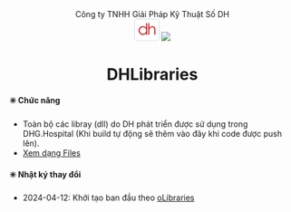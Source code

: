 <div align="center">Công ty TNHH Giải Pháp Kỹ Thuật Số DH</div>
<div align="center">  
  <img src="https://raw.githubusercontent.com/dh-hos-code/otherlibraries/main/Logo/logo-dhsolutions.png" width=45>
  <img src="https://raw.githubusercontent.com/dh-hos/dhg.hospitalprinter/main/Deploy_Tools/Logo.ico" width=40>
</div>
<div align="center">

# DHLibraries

</div>

#### :eight_spoked_asterisk: Chức năng

- Toàn bộ các libray (dll) do DH phát triển được sử dụng trong DHG.Hospital (Khi build tự động sẽ thêm vào đây khi code được push lên).
- [Xem dạng Files](https://github.com/dh-hos-code/dhlibraries/blob/main/Readme.md)

#### :eight_spoked_asterisk: Nhật ký thay đổi

- 2024-04-12: Khởi tạo ban đầu theo [oLibraries](https://github.com/dh-hos/oLibraries)

